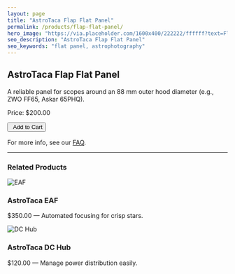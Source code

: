 ```yaml
---
layout: page
title: "AstroTaca Flap Flat Panel"
permalink: /products/flap-flat-panel/
hero_image: "https://via.placeholder.com/1600x400/222222/ffffff?text=Flap+Flat+Panel"
seo_description: "AstroTaca Flap Flat Panel"
seo_keywords: "flat panel, astrophotography"
---
```


<h2>AstroTaca Flap Flat Panel</h2>
<p>
  A reliable panel for scopes around an 88&nbsp;mm outer hood diameter 
  (e.g., ZWO FF65, Askar 65PHQ).
</p>

<p>Price: $200.00</p>

<form target="paypal" action="https://www.paypal.com/cgi-bin/webscr" method="post">
  <input type="hidden" name="cmd" value="_cart">
  <input type="hidden" name="business" value="tacavonius@gmail.com">
  <input type="hidden" name="item_name" value="AstroTaca Flap Flat Panel">
  <input type="hidden" name="amount" value="200.00">
  <input type="hidden" name="currency_code" value="USD">
  <input type="hidden" name="add" value="1">
  <input type="hidden" name="shipping" value="10.00">
  <button class="paypal-button">
    <i class="fab fa-paypal" style="margin-right:5px;"></i>Add to Cart
  </button>
</form>

<p style="margin-top:1rem;">For more info, see our <a href="/faq/">FAQ</a>.</p>

<hr>
<!-- No mention of reviews -->

<h3>Related Products</h3>
<!-- A .card-grid with consistent sizing -->
<div class="card-grid" style="max-width:1200px; margin:0 auto; grid-template-columns: repeat(auto-fill, minmax(280px,1fr));">
  <a href="/products/eaf/" class="card" style="text-decoration:none;">
    <img src="https://via.placeholder.com/600x400/333333/ffffff?text=EAF" alt="EAF">
    <div class="card-content">
      <h3>AstroTaca EAF</h3>
      <p>$350.00 &mdash; Automated focusing for crisp stars.</p>
    </div>
  </a>
  <a href="/products/dc-hub/" class="card" style="text-decoration:none;">
    <img src="https://via.placeholder.com/600x400/444444/ffffff?text=DC+Hub" alt="DC Hub">
    <div class="card-content">
      <h3>AstroTaca DC Hub</h3>
      <p>$120.00 &mdash; Manage power distribution easily.</p>
    </div>
  </a>
</div>
